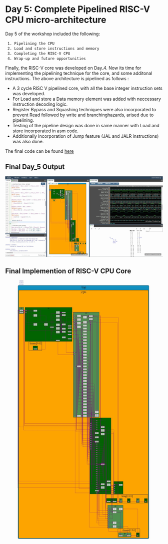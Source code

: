 # Day 5: Complete Pipelined RISC-V CPU micro-architecture

Day 5 of the workshop included the following:

     1. Pipelining the CPU
     2. Load and store instructions and memory
     3. Completing the RISC-V CPU
     4. Wrap-up and future opportunities
     
     
Finally, the RISC-V core was developed on Day_4. Now its time for implementing the pipelining technique for the core, and some additonal instructions. The above architecture is pipelined as follows :

 - A 3 cycle RISC V pipelined core, with all the base integer instruction sets was developed.
 - For Load and store a Data memory element was added with neccessary instruction decoding logic.
 - Register Bypass and Squashing techniques were also incorporated to prevent Read followed by write and branchinghazards, arised due to pipelining.
 - Testing of the pipeline design was done in same manner with Load and store incorporated in asm code.
 - Additionally Incorporation of Jump feature (JAL and JALR instructions) was also done.
 
 The final code can be found [here](https://github.com/RISCV-MYTH-WORKSHOP/RISC-V-CPU-Core-using-TL-Verilog/blob/master/Day_5/RISC-V_CPU_CORE_Final_Code.tlv)
 
 ## Final Day_5 Output
 
 ![](https://github.com/RISCV-MYTH-WORKSHOP/RISC-V-CPU-Core-using-TL-Verilog/blob/master/Day_5/Final_output.jpg)
 
 ## Final Implemention of RISC-V CPU Core

![](https://github.com/RISCV-MYTH-WORKSHOP/RISC-V-CPU-Core-using-TL-Verilog/blob/master/Day_5/Final_Output_for_RISC-V_Implemented_CPU_Core.JPG)
